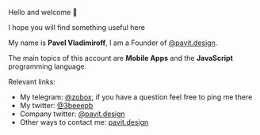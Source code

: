 Hello and welcome 👋

I hope you will find something useful here

My name is **Pavel Vladimiroff**,
I am a Founder of [@pavit.design](https://github.com/pavit-design).

The main topics of this account are **Mobile Apps** and the **JavaScript** programming language.

Relevant links:

- My telegram: [@zobox](https://t.me/zobox), if you have a question feel free to ping me there
- My twitter: [@3beeepb](https://twitter.com/3beeepb)
- Company twitter: [@pavit.design](https://twitter.com/pavit_design)
- Other ways to contact me: [pavit.design](https://pavit.design)
